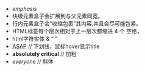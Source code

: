 - <em> emphasis </em>
- 块级元素盒子会扩展到与父元素同宽。
- 行内元素盒子会“收缩包裹”其内容,并且会尽可能包紧。
- HTML标签每个层次相对于上一层次都缩进 4 个 空格，
- html字符实体 &amp; &ldquo; &rdquo;
- <abbr title="As soon as possible">ASAP</abbr>  // 下划线，鼠标hover显示title
- <strong>absolutely critical</strong> // 加粗
- <em>everyone</em>  // 斜体
